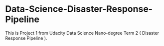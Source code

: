 # Data-Science-Disaster-Response-Pipeline
This is Project 1 from Udacity Data Science Nano-degree
Term 2 ( Disaster Response Pipeline ).

